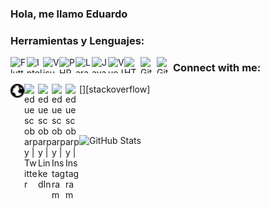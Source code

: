 ### Hola, me llamo Eduardo

### Herramientas y Lenguajes:
[<img align="left" alt="Flutter" width="26px" height="26px" src="https://github.com/get-icon/geticon/raw/master/icons/flutter.svg" />][flutter]
[<img align="left" alt="Intellij-idea" width="26px" height="26px" src="https://github.com/get-icon/geticon/raw/master/icons/intellij-idea" />][flutter]
[<img align="left" alt="Visual Studio Code" width="26px" height="26px" src="https://github.com/get-icon/geticon/raw/master/icons/visual-studio-code.svg" />][visualstudio]
[<img align="left" alt="PHP" width="26px" height="26px" src="https://github.com/get-icon/geticon/raw/master/icons/php-alt.svg" />][php]
[<img align="left" alt="Laravel" width="26px" height="26px" src="https://github.com/get-icon/geticon/raw/master/icons/laravel.svg" />][laravel]
[<img align="left" alt="JavaScript" width="26px" height="26px" src="https://github.com/get-icon/geticon/raw/master/icons/javascript.svg" />][javascript]
[<img align="left" alt="VueJS" width="26px" height="26px" src="https://github.com/get-icon/geticon/raw/master/icons/vue.svg" />][vue]
[<img align="left" alt="HTML5" width="26px" height="26px" src="https://github.com/get-icon/geticon/raw/master/icons/html-5.svg" />][html]
[<img align="left" alt="Git" width="26px" height="26px" src="https://github.com/get-icon/geticon/raw/master/icons/git-icon.svg" />][git]
[<img align="left" alt="GitHub" width="26px" height="26px" src="https://github.com/get-icon/geticon/raw/master/icons/github-icon.svg" />][github]

### Connect with me:

[<img align="left" alt="eduardoescobar.web.app" width="22px" src="https://raw.githubusercontent.com/iconic/open-iconic/master/svg/globe.svg" />][website]
[<img align="left" alt="eduescobarpy | Twitter" width="22px" src="https://cdn.jsdelivr.net/npm/simple-icons@v3/icons/twitter.svg" />][twitter]
[<img align="left" alt="eduescobarpy | LinkedIn" width="22px" src="https://cdn.jsdelivr.net/npm/simple-icons@v3/icons/linkedin.svg" />][linkedin]
[<img align="left" alt="eduescobarpy | Instagram" width="22px" src="https://cdn.jsdelivr.net/npm/simple-icons@v3/icons/instagram.svg" />][instagram]
[<img align="left" alt="eduescobarpy | Instagram" width="22px" src="https://cdn.jsdelivr.net/npm/simple-icons@v3/icons/stackoverflow.svg" />][stackoverflow]

<br />

<br />
<br />

<img align="left" alt="GitHub Stats" src="https://github-readme-stats.vercel.app/api?username=eduescobarpy&show_icons=true&hide_border=true&theme=nord" />

[flutter]: https://flutter.dev/
[website]: https://eduardoescobar.web.app
[twitter]: https://twitter.com/eduescobarpy/
[linkedin]: https://www.linkedin.com/in/eduescobaralcaraz/
[instagram]: https://www.instagram.com/edu_escobarpy/
[visualstudio]: https://code.visualstudio.com/
[php]: https://www.php.net/
[javascript]: https://www.javascript.com/
[html]: https://developer.mozilla.org/docs/Web/HTML
[css]: https://developer.mozilla.org/docs/Learn/CSS
[laravel]: https://laravel.com/
[vue]: https://vuejs.org/
[mysql]: https://www.mysql.com/
[git]: https://git-scm.com/
[github]: https://github.com/

